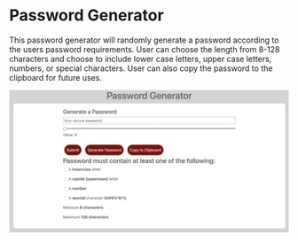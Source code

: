 # Password Generator

This password generator will randomly generate a password according to the users password requirements. User can choose the length from 8-128 characters and choose to include lower case letters, upper case letters, numbers, or special characters. User can also copy the password to the clipboard for future uses.

![Alt text](./assets/images/passwordGeneratorPic.png)